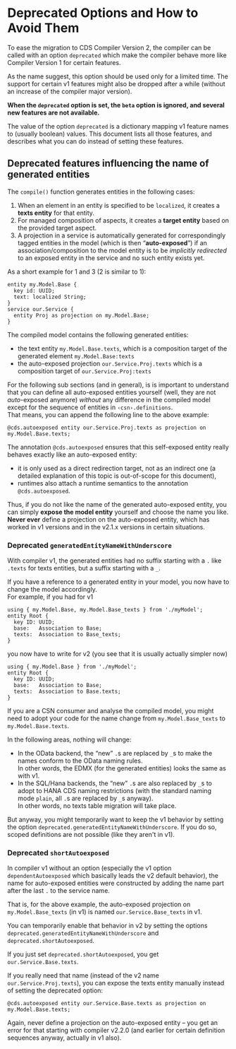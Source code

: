 # Deprecated Options and How to Avoid Them

To ease the migration to CDS Compiler Version 2,
the compiler can be called with an option `deprecated`
which make the compiler behave more like Compiler Version 1 for certain features.

As the name suggest, this option should be used only for a limited time.
The support for certain v1 features might also be dropped after a while
(without an increase of the compiler major version).

__When the `deprecated` option is set, the `beta` option is ignored,
and several new features are not available.__

The value of the option `deprecated` is a dictionary
mapping v1 feature names to (usually boolean) values.
This document lists all those features,
and describes what you can do instead of setting these features.


## Deprecated features influencing the name of generated entities

The `compile()` function generates entities in the following cases:

1. When an element in an entity is specified to be `localized`,
   it creates a __texts entity__ for that entity.
2. For managed composition of aspects,
   it creates a __target entity__ based on the provided target aspect.
3. A projection in a service is automatically generated
   for correspondingly tagged entities in the model (which is then “__auto-exposed__”)
   if an association/composition to the model entity is to be _implicitly redirected_
   to an exposed entity in the service and no such entity exists yet.

As a short example for 1 and 3 (2 is similar to 1):

```
entity my.Model.Base {
  key id: UUID;
  text: localized String;
}
service our.Service {
  entity Proj as projection on my.Model.Base;
}
```

The compiled model contains the following generated entities:

* the text entity `my.Model.Base.texts`,
  which is a composition target of the generated element `my.Model.Base:texts`
* the auto-exposed projection `our.Service.Proj.texts`
  which is a composition target of `our.Service.Proj:texts`

For the following sub sections (and in general), is is important to understand that
you can define all auto-exposed entities yourself (well, they are not
_auto_-exposed anymore)
_without_ any difference in the compiled model
except for the sequence of entities in `‹csn›.definitions`.  
That means, you can append the following line to the above example:

```
@cds.autoexposed entity our.Service.Proj.texts as projection on my.Model.Base.texts;
```

The annotation `@cds.autoexposed` ensures that this self-exposed entity
really behaves exactly like an auto-exposed entity:

* it is only used as a direct redirection target, not as an indirect one
  (a detailed explanation of this topic is out-of-scope for this document),
* runtimes also attach a runtime semantics to the annotation `@cds.autoexposed`.

Thus, if you do not like the name of the generated auto-exposed entity,
you can simply __expose the model entity__ yourself and choose the name you like.
__Never ever__ define a projection on the auto-exposed entity,
which has worked in v1 versions and in the v2.1.x versions in certain situations.


### Deprecated `generatedEntityNameWithUnderscore`

With compiler v1,
the generated entities had no suffix starting with a `.` like `.texts` for texts entities,
but a suffix starting with a `_`.

If you have a reference to a generated entity in your model,
you now have to change the model accordingly.  
For example, if you had for v1

```
using { my.Model.Base, my.Model.Base_texts } from './myModel';
entity Root {
  key ID: UUID;
  base:   Association to Base;
  texts:  Association to Base_texts;
}
```

you now have to write for v2 (you see that it is usually actually simpler now)

```
using { my.Model.Base } from './myModel';
entity Root {
  key ID: UUID;
  base:   Association to Base;
  texts:  Association to Base.texts;
}
```

If you are a CSN consumer and analyse the compiled model, you might need
to adopt your code for the name change from `my.Model.Base_texts` to `my.Model.Base.texts`.

In the following areas, nothing will change:

* In the OData backend,
  the “new” `.`s are replaced by `_`s to make the names conform to the OData naming rules.  
  In other words, the EDMX (for the generated entities) looks the same as with v1.
* In the SQL/Hana backends,
  the “new” `.`s are also replaced by `_`s to adopt to HANA CDS naming restrictions
  (with the standard naming mode `plain`, all `.`s are replaced by `_`s anyway).  
  In other words, no texts table migration will take place.

But anyway, you might temporarily want to keep the v1 behavior
by setting the option `deprecated.generatedEntityNameWithUnderscore`.
If you do so, scoped definitions are not possible (like they aren't in v1).

### Deprecated `shortAutoexposed`

In compiler v1 without an option
(especially the v1 option `dependentAutoexposed` which basically leads the v2 default behavior),
the name for auto-exposed entities were constructed by
adding the name part after the last `.` to the service name.

That is, for the above example,
the auto-exposed projection on `my.Model.Base_texts` (in v1) is named
`our.Service.Base_texts` in v1.

You can temporarily enable that behavior in v2 by setting the options
`deprecated.generatedEntityNameWithUnderscore` and `deprecated.shortAutoexposed`.

If you just set `deprecated.shortAutoexposed`, you get `our.Service.Base.texts`.

If you really need that name (instead of the v2 name `our.Service.Proj.texts`),
you can expose the texts entity manually instead of setting the deprecated option:

```
@cds.autoexposed entity our.Service.Base.texts as projection on my.Model.Base.texts;
```

Again, never define a projection on the auto-exposed entity –
you get an error for that starting with compiler v2.2.0
(and earlier for certain definition sequences anyway, actually in v1 also).
